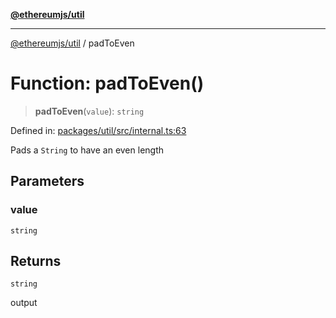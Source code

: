 [**@ethereumjs/util**](../README.md)

***

[@ethereumjs/util](../README.md) / padToEven

# Function: padToEven()

> **padToEven**(`value`): `string`

Defined in: [packages/util/src/internal.ts:63](https://github.com/ethereumjs/ethereumjs-monorepo/blob/master/packages/util/src/internal.ts#L63)

Pads a `String` to have an even length

## Parameters

### value

`string`

## Returns

`string`

output
